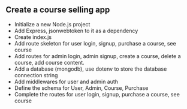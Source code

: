 ## Create a course selling app

- Initialize a new Node.js project
- Add Express, jsonwebtoken to it as a dependency
- Create index.js
- Add route skeleton for user login, signup, purchase a course, see course
- Add routes for admin login, admin signup, create a course, delete a course, add course content.
- Add a database (mongodb), use dotenv to store the database connection string
- Add middlewares for user and admin auth
- Define the schema for User, Admin, Course, Purchase
- Complete the routes for user login, signup, purchase a course, see course
